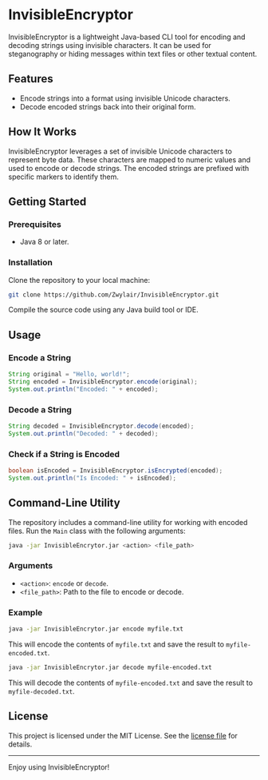 # InvisibleEncryptor

InvisibleEncryptor is a lightweight Java-based CLI tool for encoding and decoding strings using invisible characters. It can be used for steganography or hiding messages within text files or other textual content.

## Features
- Encode strings into a format using invisible Unicode characters.
- Decode encoded strings back into their original form.

## How It Works
InvisibleEncryptor leverages a set of invisible Unicode characters to represent byte data. These characters are mapped to numeric values and used to encode or decode strings. The encoded strings are prefixed with specific markers to identify them.

## Getting Started

### Prerequisites
- Java 8 or later.

### Installation
Clone the repository to your local machine:
```bash
git clone https://github.com/Zwylair/InvisibleEncryptor.git
```

Compile the source code using any Java build tool or IDE.

## Usage

### Encode a String
```java
String original = "Hello, world!";
String encoded = InvisibleEncryptor.encode(original);
System.out.println("Encoded: " + encoded);
```

### Decode a String
```java
String decoded = InvisibleEncryptor.decode(encoded);
System.out.println("Decoded: " + decoded);
```

### Check if a String is Encoded
```java
boolean isEncoded = InvisibleEncryptor.isEncrypted(encoded);
System.out.println("Is Encoded: " + isEncoded);
```

## Command-Line Utility
The repository includes a command-line utility for working with encoded files. Run the `Main` class with the following arguments:

```bash
java -jar InvisibleEncrytor.jar <action> <file_path>
```

### Arguments
- `<action>`: `encode` or `decode`.
- `<file_path>`: Path to the file to encode or decode.

### Example
```bash
java -jar InvisibleEncrytor.jar encode myfile.txt
```
This will encode the contents of `myfile.txt` and save the result to `myfile-encoded.txt`.

```bash
java -jar InvisibleEncrytor.jar decode myfile-encoded.txt
```
This will decode the contents of `myfile-encoded.txt` and save the result to `myfile-decoded.txt`.

## License
This project is licensed under the MIT License. See the [license file](./LICENSE) for details.

---

Enjoy using InvisibleEncryptor!

